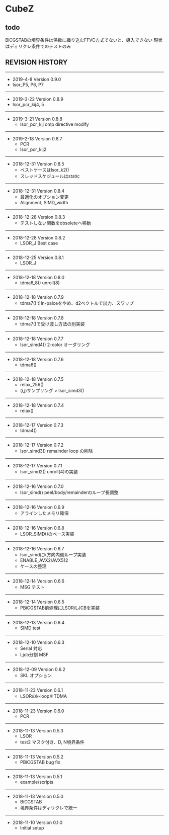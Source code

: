 # CubeZ

## todo
BiCGSTABの境界条件は係数に織り込むFFVC方式でないと、導入できない
現状はディリクレ条件でのテストのみ



## REVISION HISTORY

---
- 2019-4-8 Version 0.9.0
- lsor_P5, P6, P7


---
- 2019-3-22 Version 0.8.9
- lsor_pcr_kij4, 5

---
- 2019-3-21 Version 0.8.8
  - lsor_pcr_kij  omp directive modify


---
- 2019-2-18 Version 0.8.7
   - PCR
   - lsor_pcr_kij2

---
- 2018-12-31 Version 0.8.5
   - ベストケースはlsor_k2()
   - スレッドスケジュールはstatic

---
- 2018-12-31 Version 0.8.4
  - 最適化のオプション変更
  - Alignment, SIMD_width

---
- 2018-12-28 Version 0.8.3
  - テストしない関数をobsoleteへ移動

---
- 2018-12-28 Version 0.8.2
  - LSOR_J Best case

---
- 2018-12-25 Version 0.8.1
  - LSOR_J

---
- 2018-12-18 Version 0.8.0
  - tdma6_8() unroll(8)

---
- 2018-12-18 Version 0.7.9
  - tdma7()でIn-palceをやめ、d2ベクトルで出力、スワップ

---
- 2018-12-18 Version 0.7.8
  - tdma7()で受け渡し方法の別実装

---
- 2018-12-18 Version 0.7.7
  - lsor_simd4() 2-color オーダリング

---
- 2018-12-18 Version 0.7.6
  - tdma6()

---
- 2018-12-18 Version 0.7.5
  - relax_256()
  - (i,j)サンプリング > lsor_simd3()

---
- 2018-12-18 Version 0.7.4
  - relax()

---
- 2018-12-17 Version 0.7.3
  - tdma4()

---
- 2018-12-17 Version 0.7.2
  - lsor_simd3() remainder loop の削除

---
- 2018-12-17 Version 0.7.1
  - lsor_simd2() unroll(4)の実装

---
- 2018-12-16 Version 0.7.0
  - lsor_simd() peel/body/remainderのループ長調整

---
- 2018-12-16 Version 0.6.9
  - アラインしたメモリ確保

---
- 2018-12-16 Version 0.6.8
  - LSOR_SIMD()のベース実装

---
- 2018-12-16 Version 0.6.7
  - lsor_simdにk方向内側ループ実装
  - ENABLE_AVX2/AVX512
  - ケースの整理

---
- 2018-12-14 Version 0.6.6
  - MSG テスト

---
- 2018-12-14 Version 0.6.5
  - PBiCGSTAB前処理にLSOR/LJCBを実装

---
- 2018-12-13 Version 0.6.4
  - SIMD test

---
- 2018-12-10 Version 0.6.3
  - Serial 対応
  - Ljcb分割 MSF

---
- 2018-12-09 Version 0.6.2
  - SKL オプション

---
- 2018-11-23 Version 0.6.1
  - LSORのk-loopをTDMA

---
- 2018-11-23 Version 0.6.0
  - PCR

---
- 2018-11-13 Version 0.5.3
  - LSOR
  - test2 マスク付き、D, N境界条件

---
- 2018-11-13 Version 0.5.2
  - PBiCGSTAB bug fix


---
- 2018-11-13 Version 0.5.1
  - example/scripts


---
- 2018-11-13 Version 0.5.0
  - BiCGSTAB
  - 境界条件はディリクレで統一


---
- 2018-11-10 Version 0.1.0
  - Initial setup
